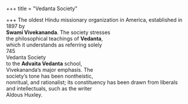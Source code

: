 +++
title = "Vedanta Society"

+++
The oldest Hindu missionary organization in America, established in 1897 by  
**Swami Vivekananda**. The society stresses  
the philosophical teachings of **Vedanta**,  
which it understands as referring solely  
745  
Vedanta Society  
to the **Advaita Vedanta** school,  
Vivekananda’s major emphasis. The  
society’s tone has been nontheistic,  
nonritual, and rationalist; its constituency has been drawn from liberals  
and intellectuals, such as the writer  
Aldous Huxley.
